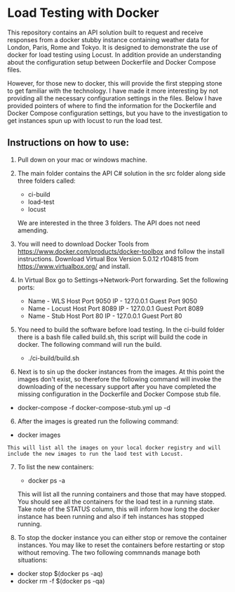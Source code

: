 Load Testing with Docker
========================

This repository contains an API solution built to request and receive responses from a docker stubby instance containing weather data for London, Paris, Rome and Tokyo.  It is designed to demonstrate the use of docker for load testing using Locust. In addition provide an understanding about the configuration setup between Dockerfile and Docker Compose files.

However, for those new to docker, this will provide the first stepping stone to get familiar with the technology.  I have made it more interesting by not providing all the necessary configuration settings in the files.  Below I have provided pointers of where to find the information for the Dockerfile and Docker Compose configuration settings, but you have to the investigation to get instances spun up with locust to run the load test.

Instructions on how to use:
---------------------------

1.  Pull down on your mac or windows machine.  

2.  The main folder contains the API C# solution in the src folder along side three folders called:

    * ci-build
    * load-test
    * locust

    We are interested in the three 3 folders.  The API does not need amending.
    
3.  You will need to download Docker Tools from https://www.docker.com/products/docker-toolbox and follow the install    instructions.  Download Virtual Box Version 5.0.12 r104815 from https://www.virtualbox.org/ and install.

4.  In Virtual Box go to Settings->Network-Port forwarding.  Set the following ports:

    * Name - WLS    Host Port 9050 IP - 127.0.0.1 Guest Port 9050
    * Name - Locust Host Port 8089 IP - 127.0.0.1 Guest Port 8089
    * Name - Stub   Host Port 80   IP - 127.0.0.1 Guest Port 80
    
4.  You need to build the software before load testing.  In the ci-build folder there is a bash file called build.sh, this script will build the code in docker.  The following command will run the build.

    * ./ci-build/build.sh

5.  Next is to sin up the docker instances from the images.  At this point the images don't exist, so therefore the following command will invoke the downloading of the necessary support after you have completed the missing configuration in the Dockerfile and Docker Compose stub file.

   * docker-compose -f docker-compose-stub.yml up -d
   
6.  After the images is greated run the following command:

   * docker images
   
    This will list all the images on your local docker registry and will include the new images to run the laod test with Locust.

7.  To list the new containers:

    * docker ps -a
    
    This will list all the running containers and those that may have stopped.  You should see all the containers for the load test in a running state.  Take note of the STATUS column, this will inform how long the docker instance has been running and also if teh instances has stopped running.
    
7.  To stop the docker instance you can either stop or remove the container instances.  You may like to reset the containers before restarting or stop without removing.  The two following commnands manage both situations:
  
   * docker stop $(docker ps -aq)
   * docker rm -f $(docker ps -qa)
